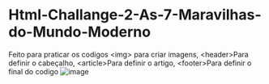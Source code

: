 # Html-Challange-2-As-7-Maravilhas-do-Mundo-Moderno
Feito para praticar os codigos &lt;img> para criar imagens, &lt;header>Para definir o cabeçalho, &lt;article>Para definir o artigo, &lt;footer>Para definir o final do codigo
![image](https://github.com/user-attachments/assets/c6457807-e292-473d-93d5-ff5e22b87496)
